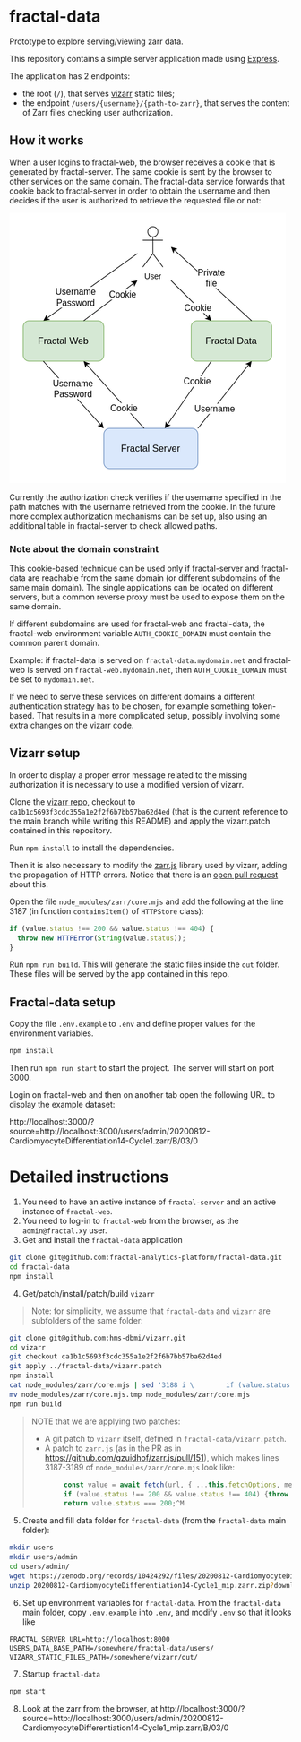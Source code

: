 # fractal-data

Prototype to explore serving/viewing zarr data.

This repository contains a simple server application made using [Express](https://expressjs.com/).

The application has 2 endpoints:

* the root (`/`), that serves [vizarr](https://github.com/hms-dbmi/vizarr) static files;
* the endpoint `/users/{username}/{path-to-zarr}`, that serves the content of Zarr files checking user authorization.

## How it works

When a user logins to fractal-web, the browser receives a cookie that is generated by fractal-server. The same cookie is sent by the browser to other services on the same domain. The fractal-data service forwards that cookie back to fractal-server in order to obtain the username and then decides if the user is authorized to retrieve the requested file or not:

![Fractal Data cookie flow](./fractal-data-cookie-flow.png)

Currently the authorization check verifies if the username specified in the path matches with the username retrieved from the cookie. In the future more complex authorization mechanisms can be set up, also using an additional table in fractal-server to check allowed paths.

### Note about the domain constraint

This cookie-based technique can be used only if fractal-server and fractal-data are reachable from the same domain (or different subdomains of the same main domain). The single applications can be located on different servers, but a common reverse proxy must be used to expose them on the same domain.

If different subdomains are used for fractal-web and fractal-data, the fractal-web environment variable `AUTH_COOKIE_DOMAIN` must contain the common parent domain.

Example: if fractal-data is served on `fractal-data.mydomain.net` and fractal-web is served on `fractal-web.mydomain.net`, then `AUTH_COOKIE_DOMAIN` must be set to `mydomain.net`.

If we need to serve these services on different domains a different authentication strategy has to be chosen, for example something token-based. That results in a more complicated setup, possibly involving some extra changes on the vizarr code.

## Vizarr setup

In order to display a proper error message related to the missing authorization it is necessary to use a modified version of vizarr.

Clone the [vizarr repo](https://github.com/hms-dbmi/vizarr), checkout to `ca1b1c5693f3cdc355a1e2f2f6b7bb57ba62d4ed` (that is the current reference to the main branch while writing this README) and apply the vizarr.patch contained in this repository.

Run `npm install` to install the dependencies.

Then it is also necessary to modify the [zarr.js](https://github.com/gzuidhof/zarr.js) library used by vizarr, adding the propagation of HTTP errors. Notice that there is an [open pull request](https://github.com/gzuidhof/zarr.js/pull/151) about this.

Open the file `node_modules/zarr/core.mjs` and add the following at the line 3187 (in function `containsItem()` of `HTTPStore` class):

```javascript
if (value.status !== 200 && value.status !== 404) {
  throw new HTTPError(String(value.status));
}
```

Run `npm run build`. This will generate the static files inside the `out` folder. These files will be served by the app contained in this repo.

## Fractal-data setup

Copy the file `.env.example` to `.env` and define proper values for the environment variables.

```bash
npm install
```

Then run `npm run start` to start the project. The server will start on port 3000.

Login on fractal-web and then on another tab open the following URL to display the example dataset:

http://localhost:3000/?source=http://localhost:3000/users/admin/20200812-CardiomyocyteDifferentiation14-Cycle1.zarr/B/03/0


# Detailed instructions

1. You need to have an active instance of `fractal-server` and an active instance of `fractal-web`.
2. You need to log-in to `fractal-web` from the browser, as the `admin@fractal.xy` user.
3. Get and install the `fractal-data` application

```bash
git clone git@github.com:fractal-analytics-platform/fractal-data.git
cd fractal-data
npm install
```

4. Get/patch/install/patch/build `vizarr`

> Note: for simplicity, we assume that `fractal-data` and `vizarr` are subfolders of the same folder:

```bash
git clone git@github.com:hms-dbmi/vizarr.git
cd vizarr
git checkout ca1b1c5693f3cdc355a1e2f2f6b7bb57ba62d4ed
git apply ../fractal-data/vizarr.patch
npm install
cat node_modules/zarr/core.mjs | sed '3188 i \        if (value.status !== 200 && value.status !== 404) {throw new HTTPError(String(value.status));}' > node_modules/zarr/core.mjs.tmp
mv node_modules/zarr/core.mjs.tmp node_modules/zarr/core.mjs
npm run build
```

> NOTE that we are applying two patches:
> * A git patch to `vizarr` itself, defined in `fractal-data/vizarr.patch`.
> * A patch to `zarr.js` (as in the PR as in https://github.com/gzuidhof/zarr.js/pull/151), which makes lines 3187-3189 of `node_modules/zarr/core.mjs` look like:
> ```js
>         const value = await fetch(url, { ...this.fetchOptions, method });^M
>         if (value.status !== 200 && value.status !== 404) {throw new HTTPError(String(value.status));}
>         return value.status === 200;^M
> ```

5. Create and fill data folder for `fractal-data` (from the `fractal-data` main folder):

```bash
mkdir users
mkdir users/admin
cd users/admin/
wget https://zenodo.org/records/10424292/files/20200812-CardiomyocyteDifferentiation14-Cycle1_mip.zarr.zip?download=1
unzip 20200812-CardiomyocyteDifferentiation14-Cycle1_mip.zarr.zip?download=1
```

6. Set up environment variables for `fractal-data`.
From the `fractal-data` main folder, copy `.env.example` into `.env`, and modify `.env` so that it looks like
```
FRACTAL_SERVER_URL=http://localhost:8000
USERS_DATA_BASE_PATH=/somewhere/fractal-data/users/
VIZARR_STATIC_FILES_PATH=/somewhere/vizarr/out/
```

7. Startup `fractal-data`
```bash
npm start
```

8. Look at the zarr from the browser, at http://localhost:3000/?source=http://localhost:3000/users/admin/20200812-CardiomyocyteDifferentiation14-Cycle1_mip.zarr/B/03/0
